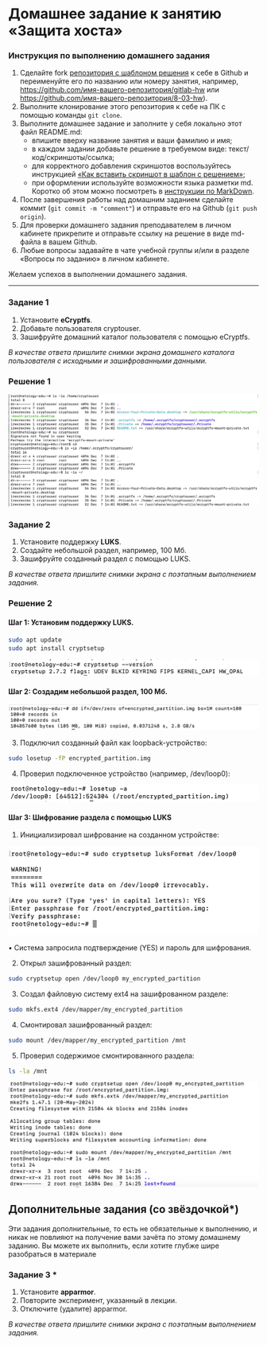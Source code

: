 # Домашнее задание к занятию  «Защита хоста»

### Инструкция по выполнению домашнего задания

1. Сделайте fork [репозитория c шаблоном решения](https://github.com/netology-code/sys-pattern-homework) к себе в Github и переименуйте его по названию или номеру занятия, например, https://github.com/имя-вашего-репозитория/gitlab-hw или https://github.com/имя-вашего-репозитория/8-03-hw).
2. Выполните клонирование этого репозитория к себе на ПК с помощью команды `git clone`.
3. Выполните домашнее задание и заполните у себя локально этот файл README.md:
   - впишите вверху название занятия и ваши фамилию и имя;
   - в каждом задании добавьте решение в требуемом виде: текст/код/скриншоты/ссылка;
   - для корректного добавления скриншотов воспользуйтесь инструкцией [«Как вставить скриншот в шаблон с решением»](https://github.com/netology-code/sys-pattern-homework/blob/main/screen-instruction.md);
   - при оформлении используйте возможности языка разметки md. Коротко об этом можно посмотреть в [инструкции по MarkDown](https://github.com/netology-code/sys-pattern-homework/blob/main/md-instruction.md).
4. После завершения работы над домашним заданием сделайте коммит (`git commit -m "comment"`) и отправьте его на Github (`git push origin`).
5. Для проверки домашнего задания преподавателем в личном кабинете прикрепите и отправьте ссылку на решение в виде md-файла в вашем Github.
6. Любые вопросы задавайте в чате учебной группы и/или в разделе «Вопросы по заданию» в личном кабинете.

Желаем успехов в выполнении домашнего задания.

------

### Задание 1

1. Установите **eCryptfs**.
2. Добавьте пользователя cryptouser.
3. Зашифруйте домашний каталог пользователя с помощью eCryptfs.


*В качестве ответа  пришлите снимки экрана домашнего каталога пользователя с исходными и зашифрованными данными.*  

### Решение 1
![Скриншот1](resources/13-02-01.png)


### Задание 2

1. Установите поддержку **LUKS**.
2. Создайте небольшой раздел, например, 100 Мб.
3. Зашифруйте созданный раздел с помощью LUKS.

*В качестве ответа пришлите снимки экрана с поэтапным выполнением задания.*

### Решение 2
#### Шаг 1: Установим поддержку **LUKS**.
```bash
sudo apt update
sudo apt install cryptsetup
```
![Скриншот3](resources/13-02-03.png)

#### Шаг 2: Создадим небольшой раздел, 100 Мб.
![Скриншот2](resources/13-02-02.png)

3.	Подключил созданный файл как loopback-устройство:
```bash
sudo losetup -fP encrypted_partition.img
```
4.	Проверил подключенное устройство (например, /dev/loop0):

![Скриншот4](resources/13-02-04.png)

#### Шаг 3: Шифрование раздела с помощью LUKS

1.	Инициализировал шифрование на созданном устройстве:

![Скриншот5](resources/13-02-05.png)

•	Система запросила подтверждение (YES) и пароль для шифрования.

2.	Открыл зашифрованный раздел:
```bash
sudo cryptsetup open /dev/loop0 my_encrypted_partition
```

3.	Создал файловую систему ext4 на зашифрованном разделе:
```bash
sudo mkfs.ext4 /dev/mapper/my_encrypted_partition
```

4.	Смонтировал зашифрованный раздел:
```bash
sudo mount /dev/mapper/my_encrypted_partition /mnt
```

5.	Проверил содержимое смонтированного раздела:
```bash
ls -la /mnt
```
![Скриншот6](resources/13-02-06.png)

## Дополнительные задания (со звёздочкой*)

Эти задания дополнительные, то есть не обязательные к выполнению, и никак не повлияют на получение вами зачёта по этому домашнему заданию. Вы можете их выполнить, если хотите глубже шире разобраться в материале

### Задание 3 *

1. Установите **apparmor**.
2. Повторите эксперимент, указанный в лекции.
3. Отключите (удалите) apparmor.


*В качестве ответа пришлите снимки экрана с поэтапным выполнением задания.*



